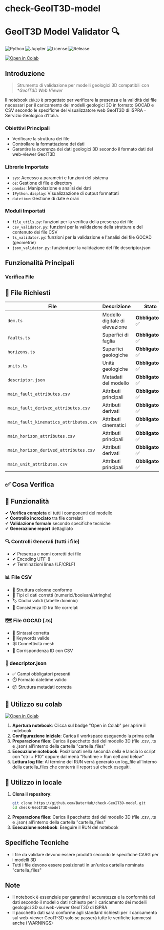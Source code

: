 # check-GeoIT3D-model

# GeoIT3D Model Validator 🔍

![Python](https://img.shields.io/badge/python-3.9%2B-blue)
![Jupyter](https://img.shields.io/badge/Jupyter-Notebook-orange)
![License](https://img.shields.io/badge/license-MIT-green)
![Release](https://img.shields.io/badge/version-1.0.0-blue)

[![Open in Colab](https://colab.research.google.com/assets/colab-badge.svg)](https://colab.research.google.com/github/BaterHub/check-GeoIT3D-model/blob/main/chk_3D.ipynb)

## Introduzione

> Strumento di validazione per modelli geologici 3D compatibili con **GeoIT3D Web Viewer*

Il notebook `chk3D` è progettato per verificare la presenza e la validità dei file necessari per il caricamento dei modelli geologici 3D in formato GOCAD e CSV secondo le specifiche del visualizzatore web GeoIT3D di ISPRA - Servizio Geologico d'Italia.

### Obiettivi Principali

- Verificare la struttura dei file
- Controllare la formattazione dei dati
- Garantire la coerenza dei dati geologici 3D secondo il formato dati del web-viewer GeoIT3D


### Librerie Importate

- `sys`: Accesso a parametri e funzioni del sistema
- `os`: Gestione di file e directory
- `pandas`: Manipolazione e analisi dei dati
- `IPython.display`: Visualizzazione di output formattati
- `datetime`: Gestione di date e orari

### Moduli Importati

- `file_utils.py`: funzioni per la verifica della presenza dei file
- `csv_validator.py`: funzioni per la validazione della struttura e del contenuto dei file CSV
- `ts_validator.py`: funzioni per la validazione e l'analisi dei file GOCAD (geometrie)
- `json_validator.py`: funzioni per la validazione del file descriptor.json

## Funzionalità Principali

### Verifica File

## 📁 File Richiesti

| File                                  | Descrizione                     | Stato                |
|---------------------------------------|---------------------------------|----------------------|
| `dem.ts`                              | Modello digitale di elevazione  | **Obbligatorio** ✅ |
| `faults.ts`                           | Superfici di faglia             | **Obbligatorio** ✅ |
| `horizons.ts`                         | Superfici geologiche            | **Obbligatorio** ✅ |
| `units.ts`                            | Unità geologiche                | **Obbligatorio** ✅ |
| `descriptor.json`                     | Metadati del modello            | **Obbligatorio** ✅ |
| `main_fault_attributes.csv`           | Attributi principali            | **Obbligatorio** ✅ |
| `main_fault_derived_attributes.csv`   | Attributi derivati              | **Obbligatorio** ✅ |
| `main_fault_kinematics_attributes.csv`| Attributi cinematici            | **Obbligatorio** ✅ |
| `main_horizon_attributes.csv`         | Attributi principali            | **Obbligatorio** ✅ |
| `main_horizon_derived_attributes.csv` | Attributi derivati            | **Obbligatorio** ✅ |
| `main_unit_attributes.csv`            | Attributi principali            | **Obbligatorio** ✅ |


## ✅ Cosa Verifica

## 🎯 Funzionalità

✔ **Verifica completa** di tutti i componenti del modello  
✔ **Controllo incrociato** tra file correlati  
✔ **Validazione formale** secondo specifiche tecniche  
✔ **Generazione report** dettagliato  

### 🔍 Controlli Generali (tutti i file)
- ✔ Presenza e nomi corretti dei file  
- ✔ Encoding UTF-8  
- ✔ Terminazioni linea (LF/CRLF)

### 📊 File CSV
- 🧩 Struttura colonne conforme  
- 🔢 Tipi di dati corretti (numerici/booleani/stringhe)  
- 🏷️ Codici validi (tabelle dominio)  
- 🔗 Consistenza ID tra file correlati  

### 🗺️ File GOCAD (.ts)
- 📜 Sintassi corretta  
- 🔑 Keywords valide  
- 🕸️ Connettività mesh  
- 🔄 Corrispondenza ID con CSV  

### 📝 descriptor.json
- ✅ Campi obbligatori presenti  
- ⏱️ Formato datetime valido  
- 📦 Struttura metadati corretta  

## 🚀 Utilizzo su colab

[![Open in Colab](https://colab.research.google.com/assets/colab-badge.svg)](https://colab.research.google.com/github/BaterHub/check-GeoIT3D-model/blob/main/chk_3D.ipynb)

1. **Apertura notebook**:
    Clicca sul badge "Open in Colab" per aprire il notebook
2. **Configurazione iniziale**:
    Carica il workspace eseguendo la prima cella 
3. **Preparazione files**:
    Carica il pacchetto dati del modello 3D (file .csv, .ts e .json) all'interno della cartella "cartella_files"
4. **Esecuzione notebook**:
    Posizionati nella seconda cella e lancia lo script con "ctrl + F10" oppure dal menù "Runtime > Run cell and below"
5. **Lettura log file**:
    Al termine del RUN verrà generato un log_file all'interno della cartella_files che conterrà il report sui check eseguiti.

## 🚀 Utilizzo in locale

1. **Clona il repository**:
   ```bash
   git clone https://github.com/BaterHub/check-GeoIT3D-model.git
   cd check-GeoIT3D-model
2. **Preparazione files**:
    Carica il pacchetto dati del modello 3D (file .csv, .ts e .json) all'interno della cartella "cartella_files"
3. **Esecuzione notebook**:
    Eseguire il RUN del notebook

## Specifiche Tecniche

- I file da validare devono essere prodotti secondo le specifiche CARG per i modelli 3D
- Tutti i file devono essere posizionati in un'unica cartella nominata "cartella_files"

## Note

- Il notebook è essenziale per garantire l'accuratezza e la conformità dei dati secondo il modello dati richiesto per il caricamento dei modelli geologici 3D sul web-viewer GeoIT3D di ISPRA
- Il pacchetto dati sarà conforme agli standard richiesti per il caricamento sul web-viewer GeoIT-3D solo se passerà tutte le verifiche (ammessi anche i WARNINGS)